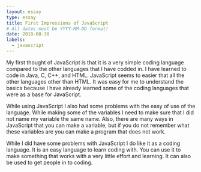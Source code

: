 ```yaml
---
layout: essay
type: essay
title: First Impressions of JavaScript
# All dates must be YYYY-MM-DD format!
date: 2018-08-30
labels:
  - javascript
---
```


My first thought of JavaScript is that it is a very simple coding language compared to the other languages that I have codded in.  I have learned to code in Java, C, C++, and HTML.  JavaScript seems to easier that all the other languages other than HTML.  It was easy for me to understand the basics because I have already learned some of the coding languages that were as a base for JavaScript.  

While using JavaScript I also had some problems with the easy of use of the language.  While making some of the variables I need to make sure that I did not name my variable the same name.  Also, there are many ways in JavaScript that you can make a variable, but if you do not remember what these variables are you can make a program that does not work.

While I did have some problems with JavaScript I do like it as a coding language.  It is an easy language to learn coding with.  You can use it to make something that works with a very little effort and learning.  It can also be used to get people in to coding.  

